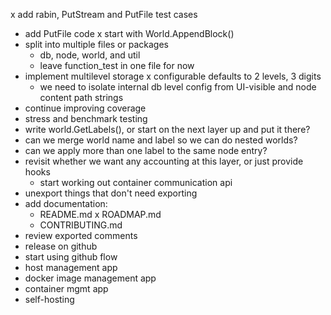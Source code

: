 x add rabin, PutStream and PutFile test cases
- add PutFile code 
    x start with World.AppendBlock()
- split into multiple files or packages
    - db, node, world, and util
    - leave function_test in one file for now
- implement multilevel storage
    x configurable defaults to 2 levels, 3 digits
    - we need to isolate internal db level config from UI-visible
      and node content path strings
- continue improving coverage
- stress and benchmark testing
- write world.GetLabels(), or start on the next layer up and put it there?
- can we merge world name and label so we can do nested worlds?
- can we apply more than one label to the same node entry?
- revisit whether we want any accounting at this layer, or just provide hooks
    - start working out container communication api
- unexport things that don't need exporting
- add documentation:
    - README.md
    x ROADMAP.md
    - CONTRIBUTING.md
- review exported comments
- release on github
- start using github flow
- host management app
- docker image management app
- container mgmt app
- self-hosting
